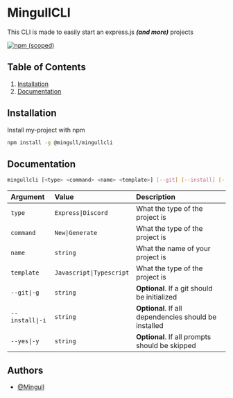 # MingullCLI

This CLI is made to easily start an express.js *__(and more)__* projects

[![npm (scoped)](https://img.shields.io/npm/v/@mingull/mingullcli?color=lightgreen&style=for-the-badge)](https://www.npmjs.com/package/@mingull/mingullcli)

## Table of Contents

1. [Installation](#installation)
1. [Documentation](#documentation)

## Installation

Install my-project with npm

```bash
npm install -g @mingull/mingullcli
```

## Documentation

```bash
mingullcli [<type> <command> <name> <template>] [--git] [--install] [--yes]
```

| Argument | Value     | Description                |
| :-------- | :------- | :------------------------- |
| `type` | `Express\|Discord` | What the type of the project is  |
| `command` | `New\|Generate` | What the type of the project is  |
| `name` | `string` | What the name of your project is |
| `template` | `Javascript\|Typescript` | What the type of the project is  |
| `--git\|-g` | `string` | __Optional__. If a git should be initialized  |
| `--install\|-i` | `string` | __Optional__. If all dependencies should be installed  |
| `--yes\|-y` | `string` | __Optional__. If all prompts should be skipped  |

## Authors

- [@Mingull](https://www.github.com/Mingull)
